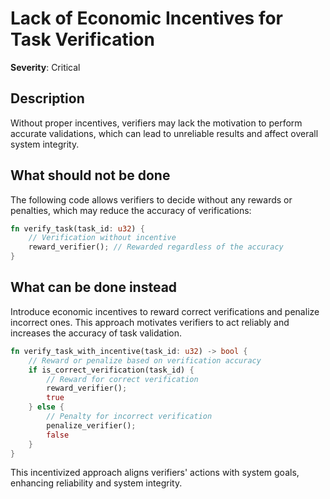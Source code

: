 # Lack of Economic Incentives for Task Verification

**Severity**: Critical

## Description

Without proper incentives, verifiers may lack the motivation to perform accurate validations, which can lead to
unreliable results and affect overall system integrity.

## What should not be done

The following code allows verifiers to decide without any rewards or penalties, which may reduce the accuracy of
verifications:

```rust
fn verify_task(task_id: u32) {
    // Verification without incentive
    reward_verifier(); // Rewarded regardless of the accuracy
}
```

## What can be done instead

Introduce economic incentives to reward correct verifications and penalize incorrect ones. This approach motivates
verifiers to act reliably and increases the accuracy of task validation.

```rust
fn verify_task_with_incentive(task_id: u32) -> bool {
    // Reward or penalize based on verification accuracy
    if is_correct_verification(task_id) {
        // Reward for correct verification
        reward_verifier();
        true
    } else {
        // Penalty for incorrect verification
        penalize_verifier();
        false
    }
}
```

This incentivized approach aligns verifiers' actions with system goals, enhancing reliability and system integrity.
